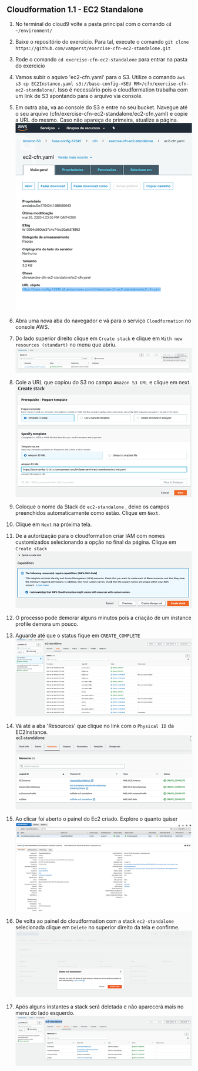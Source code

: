 ## Cloudformation 1.1 - EC2 Standalone

1. No terminal do cloud9 volte a pasta principal com o comando `cd ~/environment/`
2. Baixe o repositório do exercicio. Para tal, execute o comando `git clone https://github.com/vamperst/exercise-cfn-ec2-standalone.git`
3. Rode o comando `cd exercise-cfn-ec2-standalone` para entrar na pasta do exercicio
4. Vamos subir o aquivo 'ec2-cfn.yaml' para o S3. Utilize o comando `aws s3 cp EC2Instance.yaml s3://base-config-<SEU RM>/cfn/exercise-cfn-ec2-standalone/`. Isso é necessário pois o cloudformation trabalha com um link de S3 apontando para o arquivo via console.
5. Em outra aba, va ao console do S3 e entre no seu bucket. Navegue até o seu arquivo (cfn/exercise-cfn-ec2-standalone/ec2-cfn.yaml) e copie a URL do mesmo. Caso não apareça de primeira, atualize a página.
   ![](img/url-object.png)
6. Abra uma nova aba do navegador e vá para o  serviço `Cloudformation` no console AWS.
7. Do lado superior direito clique em `Create stack` e clique em `With new resources (standart)` no menu que abriu.
   ![](img/click-create-stack.png)
8. Cole a URL que copiou do S3 no campo `Amazon S3 URL` e clique em next.
   ![](img/paste-url-cfn.png)
9. Coloque o nome da Stack de `ec2-standalone` , deixe os campos preenchidos automaticamente como estão. Clique em `Next`.
10. Clique em `Next` na próxima tela.
11. De a autorização para o cloudformation criar IAM com nomes customizados selecionando a opção no final da página. Clique em `Create stack`
    ![](img/acknowledge-iam.png)

12. O processo pode demorar alguns minutos pois a criação de um instance profile demora um pouco.
13. Aguarde até que o status fique em `CREATE_COMPLETE`
    ![](img/create-complete.png)
14. Vá até a aba 'Resources' que clique no link com o `Physical ID` da EC2Instance.
    ![](img/resources.png)
15. Ao clicar foi aberto o painel do Ec2 criado. Explore o quanto quiser
    ![](img/created-ec2.png)
16. De volta ao painel do cloudformation com a stack `ec2-standalone` selecionada clique em `Delete` no superior direito da tela e confirme.
    ![](img/delete-ec2.png)
17. Após alguns instantes a stack será deletada e não aparecerá mais no menu do lado esquerdo.
![](img/delete_complete.png)
